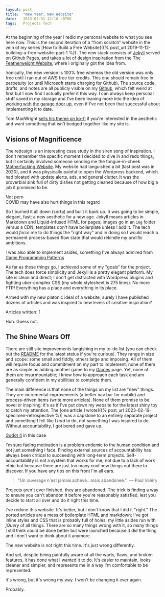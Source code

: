 ```yaml
---
layout: post
title:  "New Year, New Website"
date:   2023-03-31 12:10 -0700
tags:   Projects Tech
---
```


At the beginning of the year I redid my personal website to what you see here now. This is the second iteration of a "from scratch" website in the vein of my series [How to Build a Free Website]({% post_url 2019-11-12-building-a-free-website-part-1 %}). The new stack consists of [Jekyll](https://jekyllrb.com/) served on [Github Pages](https://docs.github.com/en/pages/setting-up-a-github-pages-site-with-jekyll/about-github-pages-and-jekyll), and takes a lot of design inspiration from the <span name="support-tom">[The Featherweight Website](https://macwright.com/2016/05/03/the-featherweight-website.html)</span>, where I originally got the idea from. 

Ironically, the new version is 100% free whereas the old version was only free until I ran out of AWS free tier credits. This one should remain free in perpetuity (or until Microsoft starts charging for Github). The source code, drafts, and notes are all publicly visible on my [Github](https://github.com/GrahameGW/grahamegw.github.io), which felt weird at first but I now find I actually prefer it this way. I can always keep personal stuff saved in my storage and I've been leaning more into the idea of [working with the garage door up](https://notes.andymatuschak.org/About_these_notes?stackedNotes=z21cgR9K3UcQ5a7yPsj2RUim3oM2TzdBByZu), even if I've not been that successful about implementing it to date.

<aside name="support-tom">Tom MacWright <a href="https://ko-fi.com/s/76c66ec563">sells his theme on ko-fi</a> if you're interested in the aesthetic and want something that isn't bodged together like my site is.</aside>

## Visions of Magnificence

The redesign is an interesting case study in the siren song of inspiration. I don't remember the specific moment I decided to dive in and redo things, but it certainly involved someone sending me the tongue-in-cheek <span name="not-porn">[Motherfucking Website](https://motherfuckingwebsite.com/)</span>. My website had languished a bit (last post was in 2020), and it was physically painful to open the Wordpress backend, which had bloated with update alerts, ads, and <span name="blame-covid">general clutter.</span> It was the proverbial sink full of dirty dishes not getting cleaned because of how big a job it promised to be.

<aside name="not-porn">Not porn</aside>

<aside name="blame-covid">COVID may have also hurt things in this regard</aside>

So I burned it all down (sorta) and built it back up. It was going to be simple, elegant, fast; a new aesthetic for a new age. <span name="asides">Jekyll means articles</span> in Markdown and Liquid-infused HTML for pages; images go in an `img` folder versus a CDN; templates don't have boilerplate unless I add it. The tech would *force* me to do things the "right way" and in doing so I would reach a permanent process-based flow state that would rekindle my prolific ambitions.

<aside name="asides">I was also able to implement asides, something I've always admired from <a href="https://gameprogrammingpatterns.com/introduction.html">Game Programming Patterns</a></aside>

As far as these things go, I achieved some of my "goals" for the project. The tech does force simplicity and Jekyll is a pretty elegant platform. My site is clean and direct; I don't get distracted with Wordpress plugins and fighting uber-complex CSS (my whole stylesheet is 275 lines). No more FTP! Everything has a place and everything in its place.

Armed with my new platonic ideal of a website, surely I have published dozens of articles and was inspired to new levels of creative inspiration?

Articles written: 1

Huh. Guess not.

## The Shine Wears Off

There are still site improvements langishing in my to-do list (you can check out the [README](https://github.com/GrahameGW/grahamegw.github.io) for the latest status if you're curious). They range in size and scope: some small and fiddly, others large and imposing. All of them will require focus and commitment on my part to implement; none of them are as simple as adding another game to my [Games](/games.html) page. Yet, none of them are insurmountable; I know *how* to approach each task and am generally confident in my abillities to complete them.

The main difference is that none of the things on my list are "new" things. They are incremental improvements (a better nav bar for mobile) and process-driven items (write more articles). None of them promise to be novel or inspiring; it's as if I've put down my website for the <span name="godot">latest shiny toy</span> to catch my attention. The [one article I wrote]({% post_url 2023-02-19-specimen-retrospective %}) was a capstone to an entirely separate project and something I felt like I *had* to do, not something I was inspired to do. Without accountability, I got bored and gave up.

<aside name="godot"><a href="https://godotengine.org/article/godot-4-0-sets-sail/">Godot 4</a> in this case</aside>

I'm sure fading motivation is a problem endemic to the human condition and not just something I face. Finding external sources of accountability has always been critical to succeeding with long-term projects. Self-accountability is not a system that works for me; not due to a lack of work ethic but because there are just too many cool new things out there to discover. If you have any tips on this front I'm all ears.


> "Un ouverage n'est jamais achevé...mais abandoneé." &nbsp;&mdash; Paul Valéry

Projects aren't ever finished, they are abandoned. The trick is finding a way to ensure you can't abandon it before you're reasonably satisfied, lest you decide to start all over and do it right this time. 

I've redone this website. It's better, but I don't know that I did it "right." The ported articles are a mess of boilerplate HTML and markdown; I've got inline styles and CSS that is probably full of holes; my little asides run with *jQuery* of all things. There are so many things wrong with it, so many things I still think could be done better but were launched because it did the thing and I don't want to think about it anymore.

The new website is not right this time. It's just wrong differently. 

And yet, despite being painfully aware of all the warts, flaws, and broken features, it has done what I wanted it to do. It's easier to maintain, looks cleaner and simpler, and represents me in a way I'm comfortable to be represented.

It's wrong, but it's wrong my way. I won't be changing it ever again.

Probably.
